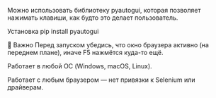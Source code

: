 Можно использовать библиотеку pyautogui, которая позволяет нажимать клавиши, как будто это делает пользователь.

Установка
pip install pyautogui

📝 Важно
Перед запуском убедись, что окно браузера активно (на переднем плане), иначе F5 нажмётся куда-то ещё.

Работает в любой ОС (Windows, macOS, Linux).

Работает с любым браузером — нет привязки к Selenium или драйверам.
